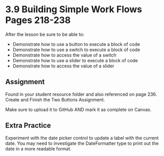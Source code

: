 # 3.9 Building Simple Work Flows Pages 218-238 #

After the lesson be sure to be able to:
- Demonstrate how to use a button to execute a block of code
- Demonstrate how to use a switch to execute a block of code
- Demonstrate how to access the value of a switch
- Demonstrate how to use a slider to execute a block of code
- Demonstrate how to access the value of a slider

## Assignment ##

Found in your student resource folder and also referenced on page 236. Create and Finish the Two Buttons Assignment.

Make sure to upload it to GitHub AND mark it as complete on Canvas.

## Extra Practice ##

Experiment with the date picker control to update a label with the current date. You may need to investigate the DateFormatter type to print out the date in a more readable format.
